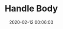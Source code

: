 ---
title: Handle Body
date: 2020-02-12 00:06:00
categories:
- C
- CPP
- 设计模式
tags:
- C
- CPP
- 设计模式
---